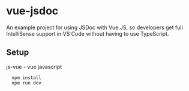 # vue-jsdoc
An example project for using JSDoc with Vue.JS, so developers get full IntelliSense support in VS Code without having to use TypeScript.

## Setup

js-vue - vue javascript
```
  npm install
  npm run dev
```
